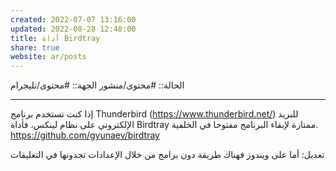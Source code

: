 ```yaml
---
created: 2022-07-07 13:16:00
updated: 2022-08-28 12:48:00
title: أداة Birdtray
share: true
website: ar/posts
---
```


الحالة:: #محتوى/منشور
الجهة:: #محتوى/تليجرام

---

إذا كنت تستخدم برنامج Thunderbird (<https://www.thunderbird.net/>) للبريد الإلكتروني على نظام لينكس، فأداة Birdtray ممتازة لإبقاء البرنامج مفتوحا في الخلفية.
<https://github.com/gyunaev/birdtray>

تعديل: أما على ويندوز فهناك طريقة دون برامج من خلال الإعدادات تجدونها في التعليقات
